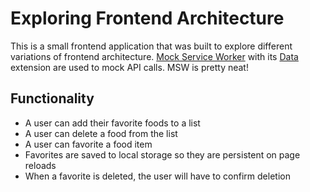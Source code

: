 # Exploring Frontend Architecture
This is a small frontend application that was built to explore different variations of frontend architecture.
[Mock Service Worker](https://github.com/mswjs) with its [Data](https://github.com/mswjs/data) extension are used to mock API calls. MSW is pretty neat!

## Functionality
- A user can add their favorite foods to a list
- A user can delete a food from the list
- A user can favorite a food item
- Favorites are saved to local storage so they are persistent on page reloads
- When a favorite is deleted, the user will have to confirm deletion